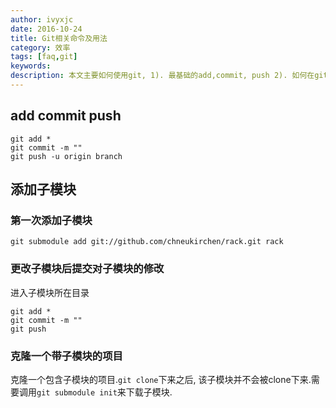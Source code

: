 ```yaml
---
author: ivyxjc
date: 2016-10-24
title: Git相关命令及用法
category: 效率
tags: [faq,git]
keywords:
description: 本文主要如何使用git, 1). 最基础的add,commit, push 2). 如何在git文件中添加子模块
---
```


## add commit push

```
git add *
git commit -m ""
git push -u origin branch
```

## 添加子模块


### 第一次添加子模块

```git
git submodule add git://github.com/chneukirchen/rack.git rack
```

### 更改子模块后提交对子模块的修改

进入子模块所在目录

```
git add *
git commit -m ""
git push
```

### 克隆一个带子模块的项目

克隆一个包含子模块的项目.`git clone`下来之后, 该子模块并不会被clone下来.需要调用`git submodule init`来下载子模块.
